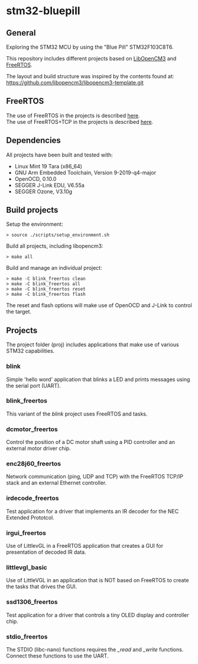 # stm32-bluepill


## General
Exploring the STM32 MCU by using the "Blue Pill" STM32F103C8T6.

This repository includes different projects based on [LibOpenCM3](https://libopencm3.org/) and [FreeRTOS](https://www.freertos.org/).<br/>

The layout and build structure was inspired by the contents found at:<br/>
https://github.com/libopencm3/libopencm3-template.git

## FreeRTOS
The use of FreeRTOS in the projects is described [here](FreeRTOS/README.md).<br/>
The use of FreeRTOS+TCP in the projects is described [here](FreeRTOS-Plus-TCP/README.md).<br/>

## Dependencies
All projects have been built and tested with:

* Linux Mint 19 Tara (x86_64)
* GNU Arm Embedded Toolchain, Version 9-2019-q4-major
* OpenOCD, 0.10.0
* SEGGER J-Link EDU, V6.55a
* SEGGER Ozone, V3.10g

## Build projects
Setup the environment:
```
> source ./scripts/setup_environment.sh
```
Build all projects, including libopencm3:
```
> make all
```
Build and manage an individual project:
```
> make -C blink_freertos clean
> make -C blink_freertos all
> make -C blink_freertos reset
> make -C blink_freertos flash
```
The reset and flash options will make use of OpenOCD and J-Link to control the target.

## Projects
The project folder (proj) includes applications that make use of various STM32 capabilities.

### blink
Simple 'hello word' application that blinks a LED and prints messages using the serial port (UART).

### blink_freertos
This variant of the *blink* project uses FreeRTOS and tasks.

### dcmotor_freertos
Control the position of a DC motor shaft using a PID controller and an external motor driver chip.

### enc28j60_freertos
Network communication (ping, UDP and TCP) with the FreeRTOS TCP/IP stack and an external Ethernet controller.

### irdecode_freertos
Test application for a driver that implements an IR decoder for the NEC Extended Prototcol.

### irgui_freertos
Use of LittlevGL in a FreeRTOS application that creates a GUI for presentation of decoded IR data.

### littlevgl_basic
Use of LittleVGL in an application that is NOT based on FreeRTOS to create the tasks that drives the GUI.

### ssd1306_freertos
Test application for a driver that controls a tiny OLED display and controller chip.

### stdio_freertos
The STDIO (libc-nano) functions requires the *_read* and *_write* functions. Connect these functions to use the UART.

